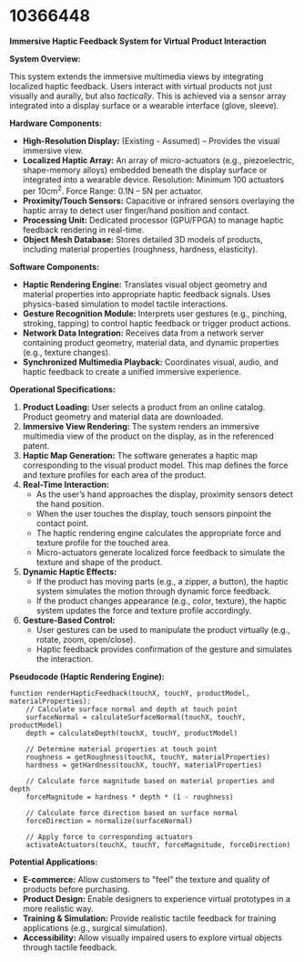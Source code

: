 # 10366448

**Immersive Haptic Feedback System for Virtual Product Interaction**

**System Overview:**

This system extends the immersive multimedia views by integrating localized haptic feedback. Users interact with virtual products not just visually and aurally, but also *tactically*. This is achieved via a sensor array integrated into a display surface or a wearable interface (glove, sleeve).

**Hardware Components:**

*   **High-Resolution Display:** (Existing - Assumed) – Provides the visual immersive view.
*   **Localized Haptic Array:** An array of micro-actuators (e.g., piezoelectric, shape-memory alloys) embedded beneath the display surface or integrated into a wearable device.  Resolution: Minimum 100 actuators per 10cm<sup>2</sup>. Force Range: 0.1N – 5N per actuator.
*   **Proximity/Touch Sensors:** Capacitive or infrared sensors overlaying the haptic array to detect user finger/hand position and contact.
*   **Processing Unit:** Dedicated processor (GPU/FPGA) to manage haptic feedback rendering in real-time.
*   **Object Mesh Database:** Stores detailed 3D models of products, including material properties (roughness, hardness, elasticity).

**Software Components:**

*   **Haptic Rendering Engine:** Translates visual object geometry and material properties into appropriate haptic feedback signals. Uses physics-based simulation to model tactile interactions.
*   **Gesture Recognition Module:** Interprets user gestures (e.g., pinching, stroking, tapping) to control haptic feedback or trigger product actions.
*   **Network Data Integration:**  Receives data from a network server containing product geometry, material data, and dynamic properties (e.g., texture changes).
*   **Synchronized Multimedia Playback:** Coordinates visual, audio, and haptic feedback to create a unified immersive experience.

**Operational Specifications:**

1.  **Product Loading:** User selects a product from an online catalog. Product geometry and material data are downloaded.
2.  **Immersive View Rendering:** The system renders an immersive multimedia view of the product on the display, as in the referenced patent.
3.  **Haptic Map Generation:**  The software generates a haptic map corresponding to the visual product model. This map defines the force and texture profiles for each area of the product.
4.  **Real-Time Interaction:**
    *   As the user’s hand approaches the display, proximity sensors detect the hand position.
    *   When the user touches the display, touch sensors pinpoint the contact point.
    *   The haptic rendering engine calculates the appropriate force and texture profile for the touched area.
    *   Micro-actuators generate localized force feedback to simulate the texture and shape of the product.
5.  **Dynamic Haptic Effects:**
    *   If the product has moving parts (e.g., a zipper, a button), the haptic system simulates the motion through dynamic force feedback.
    *   If the product changes appearance (e.g., color, texture), the haptic system updates the force and texture profile accordingly.
6.  **Gesture-Based Control:**
    *   User gestures can be used to manipulate the product virtually (e.g., rotate, zoom, open/close).
    *   Haptic feedback provides confirmation of the gesture and simulates the interaction.

**Pseudocode (Haptic Rendering Engine):**

```
function renderHapticFeedback(touchX, touchY, productModel, materialProperties):
    // Calculate surface normal and depth at touch point
    surfaceNormal = calculateSurfaceNormal(touchX, touchY, productModel)
    depth = calculateDepth(touchX, touchY, productModel)

    // Determine material properties at touch point
    roughness = getRoughness(touchX, touchY, materialProperties)
    hardness = getHardness(touchX, touchY, materialProperties)

    // Calculate force magnitude based on material properties and depth
    forceMagnitude = hardness * depth * (1 - roughness)

    // Calculate force direction based on surface normal
    forceDirection = normalize(surfaceNormal)

    // Apply force to corresponding actuators
    activateActuators(touchX, touchY, forceMagnitude, forceDirection)
```

**Potential Applications:**

*   **E-commerce:**  Allow customers to "feel" the texture and quality of products before purchasing.
*   **Product Design:** Enable designers to experience virtual prototypes in a more realistic way.
*   **Training & Simulation:** Provide realistic tactile feedback for training applications (e.g., surgical simulation).
*   **Accessibility:**  Allow visually impaired users to explore virtual objects through tactile feedback.